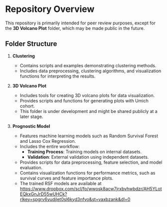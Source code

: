 # Repository Overview  

This repository is primarily intended for peer review purposes, except for the **3D Volcano Plot** folder, which may be made public in the future.  

## Folder Structure  

1. **Clustering**  
   - Contains scripts and examples demonstrating clustering methods.  
   - Includes data preprocessing, clustering algorithms, and visualization functions for interpreting the results.  

2. **3D Volcano Plot**  
   - Includes tools for creating 3D volcano plots for data visualization.  
   - Provides scripts and functions for generating plots with Umich cohort.  
   - This folder is under development and might be shared publicly at a later stage.  

3. **Prognostic Model**  
   - Features machine learning models such as Random Survival Forest and Lasso Cox Regression.  
   - Includes the entire workflow:  
     - **Training Process**: Training models on internal datasets.  
     - **Validation**: External validation using independent datasets.  
   - Provides scripts for data preprocessing, feature selection, and model evaluation.  
   - Contains visualization functions for performance metrics, such as survival curves and feature importance plots.
   - The trained RSF models are available at https://www.dropbox.com/scl/fo/wwosk8acw7jrxbvhwbdzr/AH5YLotEQkxGnJrD55wUHCk?rlkey=spgrv6yudjlet0sl6kyd3nfyo&st=vaxbzank&dl=0

